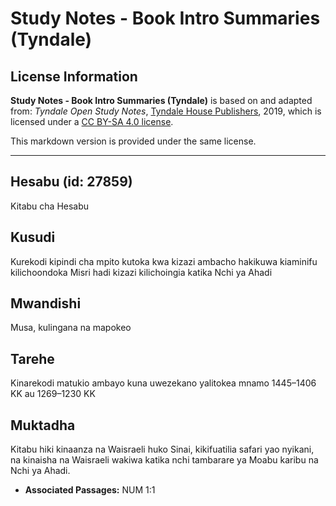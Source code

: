 # Study Notes - Book Intro Summaries (Tyndale)

## License Information

**Study Notes - Book Intro Summaries (Tyndale)** is based on and adapted from: _Tyndale Open Study Notes_, [Tyndale House Publishers](https://tyndaleopenresources.com/), 2019, which is licensed under a [CC BY-SA 4.0 license](https://creativecommons.org/licenses/by-sa/4.0/legalcode.en).

This markdown version is provided under the same license.



--------------------------------

## Hesabu (id: 27859)

Kitabu cha Hesabu

Kusudi
------

Kurekodi kipindi cha mpito kutoka kwa kizazi ambacho hakikuwa kiaminifu kilichoondoka Misri hadi kizazi kilichoingia katika Nchi ya Ahadi

Mwandishi
---------

Musa, kulingana na mapokeo

Tarehe
------

Kinarekodi matukio ambayo kuna uwezekano yalitokea mnamo 1445–1406 KK au 1269–1230 KK

Muktadha
--------

Kitabu hiki kinaanza na Waisraeli huko Sinai, kikifuatilia safari yao nyikani, na kinaisha na Waisraeli wakiwa katika nchi tambarare ya Moabu karibu na Nchi ya Ahadi.

* **Associated Passages:** NUM 1:1

